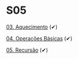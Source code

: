 # S05

[03. Aquecimento](https://github.com/Guilhermedsc/P_FUNCIONAL/tree/main/F_ARCADE#03-aquecimento) (✔)

[04. Operações Básicas](https://github.com/Guilhermedsc/P_FUNCIONAL/tree/main/F_ARCADE#04-opera%C3%A7%C3%B5es-b%C3%A1sicas) (✔)

[05. Recursão](https://github.com/Guilhermedsc/P_FUNCIONAL/tree/main/F_ARCADE#05-recurs%C3%A3o) (✔)